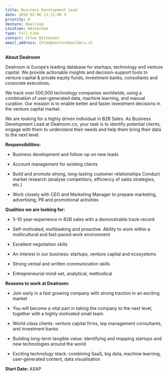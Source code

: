 ```yaml
---
title: Business Development Lead
date: 2018-02-06 13:11:00 Z
priority: 6
Venture: Dealroom
Location: Amsterdam
type: Full-time
contact: Chloe Witteveen
email_address: Chloe@venturebuilders.nl
---
```


**About Dealroom**

Dealroom is Europe’s leading database for startups, technology and venture capital. We provide actionable insights and decision-support tools to venture capital & private equity funds, investment banks, consultants and corporate executives.

We track over 500,000 technology companies worldwide, using a combination of user-generated data, machine learning, and manual curation. Our mission is to enable better and faster investment decisions in the venture capital market.

We are looking for a highly driven individual in B2B Sales. As Business Development Lead at Dealroom.co, your task is to identify potential clients, engage with them to understand their needs and help them bring their data to the next level.

**Responsibilities:**

* Business development and follow-up on new leads

* Account management for existing clients

* Build and promote strong, long-lasting customer relationships
  Conduct market research (analyse competitors, efficiency of sales strategies, etc.)

* Work closely with CEO and Marketing Manager to prepare marketing, advertising, PR and promotional activities

**Qualities we are looking for:**

* 5-10 year-experience in B2B sales with a demonstrable track-record

* Self-motivated, multitasking and proactive. Ability to work within a multicultural and fast-paced work environment

* Excellent negotiation skills

* An interest in our business: startups, venture capital and ecosystems

* Strong verbal and written communication skills

* Entrepreneurial mind-set, analytical, methodical

**Reasons to work at Dealroom:**

* Join early in a fast growing company with strong traction in an exciting market

* You will become a vital part in taking the company to the next level, together with a highly motivated small team

* World-class clients: venture capital firms, top management consultants, and investment banks

* Building long-term tangible value: identifying and mapping startups and new technologies around the world

* Exciting technology stack: combining SaaS, big data, machine learning, user-generated content, data visualisation

**Start Date:** ASAP